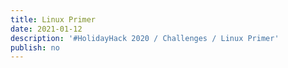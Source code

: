 ```yaml
---
title: Linux Primer
date: 2021-01-12
description: '#HolidayHack 2020 / Challenges / Linux Primer'
publish: no
---
```


